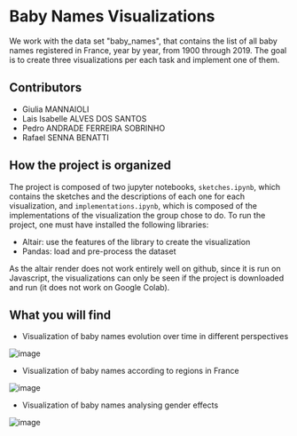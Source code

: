 # Baby Names Visualizations

We work with the data set "baby_names", that contains the list of all baby names registered in France, year by year, from 1900 through 2019. The goal is to create three visualizations per each task and implement one of them. 

## Contributors
-  Giulia MANNAIOLI
-  Lais Isabelle ALVES DOS SANTOS
-  Pedro ANDRADE FERREIRA SOBRINHO
-  Rafael SENNA BENATTI

## How the project is organized 

The project is composed of two jupyter notebooks, `sketches.ipynb`, which contains the sketches and the descriptions of each one for each visualization, and `implementations.ipynb`, which is composed of the implementations of the visualization the group chose to do. To run the project, one must have installed the following libraries:

- Altair: use the features of the library to create the visualization
- Pandas: load and pre-process the dataset

As the altair render does not work entirely well on github, since it is run on Javascript, the visualizations can only be seen if the project is downloaded and run (it does not work on Google Colab).

## What you will find

- Visualization of baby names evolution over time in different perspectives

![image](https://github.com/liadsantos/baby_names_visualization/assets/115878785/2081b4f6-ffb5-4c9f-96bb-7ef57b3157b7)

- Visualization of baby names according to regions in France

![image](https://github.com/liadsantos/baby_names_visualization/assets/115878785/98c7f8f9-f62f-4cc9-a354-6b9f847377c9)

- Visualization of baby names analysing gender effects

![image](https://github.com/liadsantos/baby_names_visualization/assets/115878785/8f93f42f-d1a0-4c4f-b993-972b16d70468)
